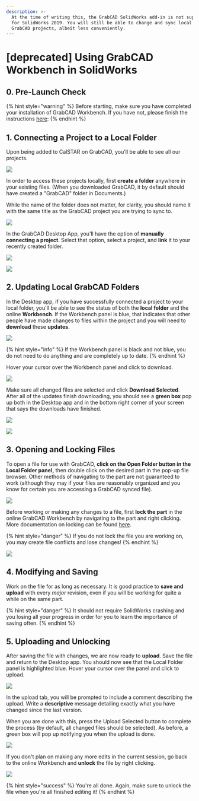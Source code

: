 ```yaml
---
description: >-
  At the time of writing this, the GrabCAD SolidWorks add-in is not supported
  for SolidWorks 2019. You will still be able to change and sync local files to
  GrabCAD projects, albeit less conveniently.
---
```


# \[deprecated] Using GrabCAD Workbench in SolidWorks

## 0. Pre-Launch Check

{% hint style="warning" %}
Before starting, make sure you have completed your installation of GrabCAD Workbench. If you have not, please finish the instructions [here](https://calstar.gitbook.io/docs/tutorials/software/getting-started-with-grabcad):&#x20;
{% endhint %}

## 1. Connecting a Project to a Local Folder

Upon being added to CalSTAR on GrabCAD, you'll be able to see all our projects.

![](<../../../.gitbook/assets/untitled (9).png>)

In order to access these projects locally, first **create a folder** anywhere in your existing files. (When you downloaded GrabCAD, it by default should have created a "GrabCAD" folder in Documents.)

While the name of the folder does not matter, for clarity, you should name it with the same title as the GrabCAD project you are trying to sync to.

![](<../../../.gitbook/assets/untitled (11).png>)

In the GrabCAD Desktop App, you'll have the option of **manually connecting a project**. Select that option, select a project, and **link** it to your recently created folder.

![](<../../../.gitbook/assets/untitled (12).png>)

![](<../../../.gitbook/assets/untitled (6).png>)

## 2. Updating Local GrabCAD Folders

In the Desktop app, if you have successfully connected a project to your local folder, you'll be able to see the status of both the **local folder** and the online **Workbench**. If the Workbench panel is blue, that indicates that other people have made changes to files within the project and you will need to **download** these **updates**.

![](<../../../.gitbook/assets/untitled (1).png>)

{% hint style="info" %}
If the Workbench panel is black and not blue, you do not need to do anything and are completely up to date.
{% endhint %}

Hover your cursor over the Workbench panel and click to download.

![](<../../../.gitbook/assets/untitled (8).png>)

Make sure all changed files are selected and click **Download Selected**. After all of the updates finish downloading, you should see a **green box** pop up both in the Desktop app and in the bottom right corner of your screen that says the downloads have finished.

![](<../../../.gitbook/assets/untitled (4).png>)

![](<../../../.gitbook/assets/untitled (5).png>)

## 3. Opening and Locking Files

To open a file for use with GrabCAD, **click on the Open Folder button in the Local Folder panel,** then double click on the desired part in the pop-up file browser. Other methods of navigating to the part are not guaranteed to work (although they may if your files are reasonably organized and you know for certain you are accessing a GrabCAD synced file).

![](<../../../.gitbook/assets/untitled (2).png>)

Before working or making any changes to a file, first **lock the part** in the online GrabCAD Workbench by navigating to the part and right clicking. More documentation on locking can be found [here](https://help.grabcad.com/article/133-locking?locale=en).

{% hint style="danger" %}
If you do not lock the file you are working on, you may create file conflicts and lose changes!
{% endhint %}

![](<../../../.gitbook/assets/untitled (10).png>)

## 4. Modifying and Saving

Work on the file for as long as necessary. It is good practice to **save and upload** with every _major_ revision, even if you will be working for quite a while on the same part.

{% hint style="danger" %}
It should not require SolidWorks crashing and you losing all your progress in order for you to learn the importance of saving often.
{% endhint %}

## 5. Uploading and Unlocking

After saving the file with changes, we are now ready to **upload**. Save the file and return to the Desktop app. You should now see that the Local Folder panel is highlighted blue. Hover your cursor over the panel and click to upload.

![](<../../../.gitbook/assets/untitled (13).png>)

In the upload tab, you will be prompted to include a comment describing the upload. Write a **descriptive** message detailing exactly what you have changed since the last version.

When you are done with this, press the Upload Selected button to complete the process (by default, all changed files should be selected). As before, a green box will pop up notifying you when the upload is done.

![](<../../../.gitbook/assets/untitled (7).png>)

&#x20;If you don't plan on making any more edits in the current session, go back to the online Workbench and **unlock** the file by right clicking.

![](<../../../.gitbook/assets/untitled (3).png>)

{% hint style="success" %}
You're all done. Again, make sure to unlock the file when you're all finished editing it!
{% endhint %}

